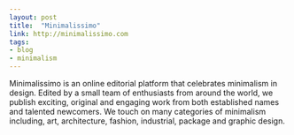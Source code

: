 ```yaml
---
layout: post
title:  "Minimalissimo"
link: http://minimalissimo.com
tags:
- blog
- minimalism
---
```


Minimalissimo is an online editorial platform that celebrates minimalism in design. Edited by a small team of enthusiasts from around the world, we publish exciting, original and engaging work from both established names and talented newcomers. We touch on many categories of minimalism including, art, architecture, fashion, industrial, package and graphic design.
